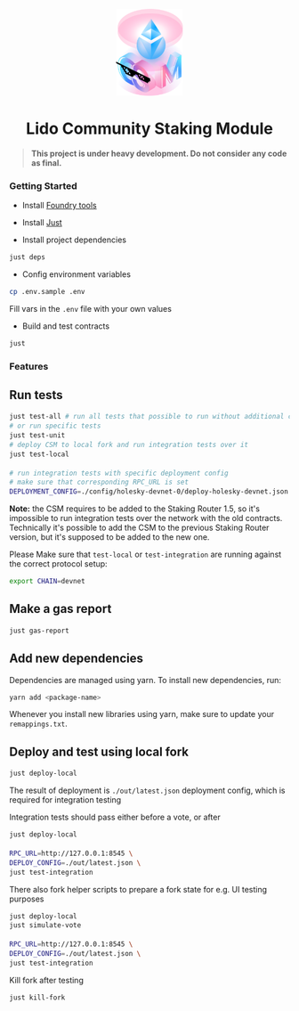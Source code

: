 <p align="center">
  <img src="logo.png" width="120" alt="CSM Logo"/>
</p>
<h1 align="center"> Lido Community Staking Module </h1>

> **This project is under heavy development. Do not consider any code as final.**

### Getting Started

- Install [Foundry tools](https://book.getfoundry.sh/getting-started/installation)

- Install [Just](https://github.com/casey/just)

- Install project dependencies

```bash
just deps
```

- Config environment variables

```bash
cp .env.sample .env
```

Fill vars in the `.env` file with your own values

- Build and test contracts

```bash
just
```

### Features

## Run tests

```bash
just test-all # run all tests that possible to run without additional configurations
# or run specific tests
just test-unit
# deploy CSM to local fork and run integration tests over it
just test-local

# run integration tests with specific deployment config
# make sure that corresponding RPC_URL is set
DEPLOYMENT_CONFIG=./config/holesky-devnet-0/deploy-holesky-devnet.json just test-integration
```

**Note:** the CSM requires to be added to the Staking Router 1.5,
so it's impossible to run integration tests over the network with the old contracts.
Technically it's possible to add the CSM to the previous Staking Router version,
but it's supposed to be added to the new one.

Please Make sure that `test-local` or `test-integration` are running against the correct protocol setup:

```bash
export CHAIN=devnet
```

## Make a gas report

```bash
just gas-report
```

## Add new dependencies

Dependencies are managed using yarn. To install new dependencies, run:

```bash
yarn add <package-name>
```

Whenever you install new libraries using yarn, make sure to update your
`remappings.txt`.

## Deploy and test using local fork

```bash
just deploy-local
```

The result of deployment is `./out/latest.json` deployment config, which is required for integration testing

Integration tests should pass either before a vote, or after

```bash
just deploy-local

RPC_URL=http://127.0.0.1:8545 \
DEPLOY_CONFIG=./out/latest.json \
just test-integration
```

There also fork helper scripts to prepare a fork state for e.g. UI testing purposes

```bash
just deploy-local
just simulate-vote

RPC_URL=http://127.0.0.1:8545 \
DEPLOY_CONFIG=./out/latest.json \
just test-integration
```

Kill fork after testing

```bash
just kill-fork
```

